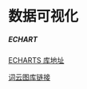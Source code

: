 # 数据可视化

##### ECHART

[ECHARTS 库地址](https://echarts.apache.org/handbook/zh/get-started/)

<ContainerBox title="实时动态更新的LineChart">
<div class="demoBox">
    <echarts-charts-chart/>
</div>
</ContainerBox>

<ContainerBox title="雷达图">
<div class="demoBox">
    <echarts-charts-chart1/>
</div>
</ContainerBox>

<ContainerBox title="实时动态更新的仪表图">
<div class="demoBox">
    <echarts-G2plot-Gauge/>
</div>

</ContainerBox>

[词云图库链接](https://antv-g2plot.gitee.io/zh/examples/gallery)

<ContainerBox title="G2plot">
<div class="demoBox">
    <echarts-G2plot-WordCloud/>
</div>

</ContainerBox>

<!-- <ContainerBox title="loading1">
<div class="demoBox">
    <Loading/>
</div>

</ContainerBox> -->
